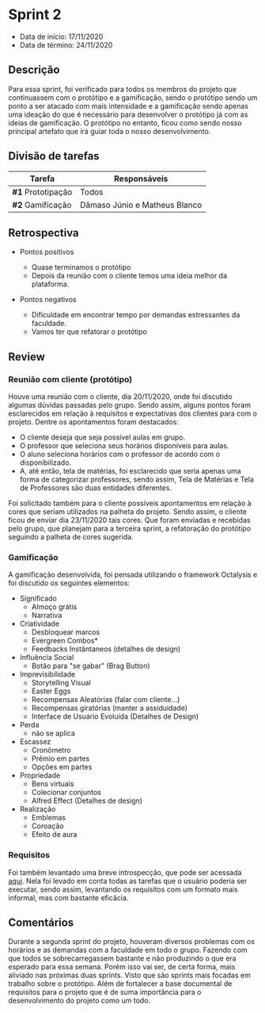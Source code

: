 # Sprint 2

- Data de início: 17/11/2020
- Data de término: 24/11/2020

## Descrição

Para essa sprint, foi verificado para todos os membros do projeto que continuassem com o protótipo e a gamificação, sendo o protótipo sendo um ponto a ser atacado com mais intensidade e a gamificação sendo apenas uma ideação do que é necessário para desenvolver o protótipo já com as ideias de gamificação. 
O protótipo no entanto, ficou como sendo nosso principal artefato que irá guiar toda o nosso desenvolvimento.

## Divisão de tarefas

|Tarefa|Responsáveis|
|-----|-----------|
|**#1** Prototipação|Todos|
|**#2** Gamificação|Dâmaso Júnio e Matheus Blanco|

## Retrospectiva 

* Pontos positivos
    * Quase terminamos o protótipo
    * Depois da reunião com o cliente temos uma ideia melhor da plataforma.

* Pontos negativos
    * Dificuldade em encontrar tempo por demandas estressantes da faculdade.
    * Vamos ter que refatorar o protótipo

## Review

### Reunião com cliente (protótipo)

Houve uma reunião com o cliente, dia 20/11/2020, onde foi discutido algumas dúvidas passadas pelo grupo. Sendo assim, alguns pontos foram esclarecidos em relação à requisitos e expectativas dos clientes para com o projeto.
Dentre os apontamentos foram destacados: 
- O cliente deseja que seja possível aulas em grupo.
- O professor que seleciona seus horários disponíveis para aulas.
- O aluno seleciona horários com o professor de acordo com o disponibilizado.
- A, até então, tela de matérias, foi esclarecido que seria apenas uma forma de categorizar professores, sendo assim, Tela de Matérias e Tela de Professores são duas entidades diferentes.

Foi solicitado também para o cliente possíveis apontamentos em relação à cores que seriam utilizados na palheta do projeto. Sendo assim, o cliente ficou de enviar dia 23/11/2020 tais cores. Que foram enviadas e recebidas pelo grupo, que planejam para a terceira sprint, a refatoração do protótipo seguindo a palheta de cores sugerida. 

### Gamificação

A gamificação desenvolvida, foi pensada utilizando o framework Octalysis e foi discutido os seguintes elementos: 

* Significado
    * Almoço grátis
    * Narrativa
* Criatividade
    * Desbloquear marcos
    * Evergreen Combos*
    * Feedbacks Instântaneos (detalhes de design)
* Influência Social
    * Botão para "se gabar" (Brag Button)
* Imprevisibilidade
    * Storytelling Visual
    * Easter Eggs
    * Recompensas Aleatórias (falar com cliente…)
    * Recompensas giratórias (manter a assiduidade)
    * Interface de Usuário Evoluída (Detalhes de Design)
* Perda
    * não se aplica
* Escassez
    * Cronômetro
    * Prêmio em partes
    * Opções em partes
* Propriedade
    * Bens virtuais
    * Colecionar conjuntos
    * Alfred Effect (Detalhes de design)
* Realização
    * Emblemas
    * Coroação
    * Efeito de aura

### Requisitos

Foi também levantado uma breve introspecção, que pode ser acessada [aqui](../requisitos/introspeccao.md).
Nela foi levado em conta todas as tarefas que o usuário poderia ser executar, sendo assim, levantando os requisitos com um formato mais informal, mas com bastante eficâcia.


## Comentários

Durante a segunda sprint do projeto, houveram diversos problemas com os horários e as demandas com a faculdade em todo o grupo. Fazendo com que todos se sobrecarregassem bastante e não produzindo o que era esperado para essa semana. Porém isso vai ser, de certa forma, mais aliviado nas próximas duas sprints. Visto que são sprints mais focadas em trabalho sobre o protótipo. Além de fortalecer a base documental de requisitos para o projeto que é de suma importância para o desenvolvimento do projeto como um todo.